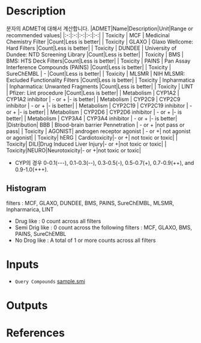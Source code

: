 
# Description
분자의 ADMET에 대해서 계산합니다.
|ADMET|Name|Description|Unit|Range or recommended values|
|:-:|:-:|:-:|:-:|:-:|
| Toxicity | MCF | Medicinal Chemistry Filter |Count|Less is better|
| Toxicity | GLAXO | Glaxo Wellcome: Hard Filters |Count|Less is better|
| Toxicity | DUNDEE | University of Dundee: NTD Screening Library |Count|Less is better|
| Toxicity | BMS | BMS: HTS Deck Filters|Count|Less is better|
| Toxicity | PAINS | Pan Assay Interference Compounds (PAINS) |Count|Less is better|
| Toxicity | SureChEMBL | - |Count|Less is better|
| Toxicity | MLSMR | NIH MLSMR: Excluded Functionality Filters |Count|Less is better|
| Toxicity | Inpharmatica | Inpharmatica: Unwanted Fragments |Count|Less is better|
| Toxicity | LINT | Pfizer: Lint procedure |Count|Less is better|
| Metabolism | CYP1A2 | CYP1A2 inhibitor | - or + |- is better|
| Metabolism | CYP2C9 | CYP2C9 inhibitor | - or + |- is better|
| Metabolism | CYP2C19 | CYP2C19 inhibitor | - or + |- is better|
| Metabolism | CYP2D6 | CYP2D6 inhibitor | - or + |- is better|
| Metabolism | CYP3A4 | CYP3A4 inhibitor | - or + |- is better|
|Distribution| BBB | Blood-brain barrier Pennetration | - or + |not pass or pass|
| Toxicity | AGONIST| androgen receptor agonist | - or +| not agonist or agonist|
| Toxicity| hERG | Cardiotoxicity|- or +| not toxic or toxic|
| Toxicity| DILI|Drug Induced Liver Injury|- or +|not toxic or toxic|
| Toxicity|NEURO|Neurotoxicity|- or +|not toxic or toxic|

* CYP의 경우 0-0.1(---), 0.1-0.3(--), 0.3-0.5(-), 0.5-0.7(+), 0.7-0.9(++), and 0.9-1.0(+++).

## Histogram
filters : MCF, GLAXO, DUNDEE, BMS, PAINS, SureChEMBL, MLSMR, Inpharmarica, LINT

* Drug like : 0 count across all filters
* Semi Drig like : 0 count across the following filters : MCF, GLAXO, BMS, PAINS, SureChEMBL
* No Drog like : A total of 1 or more counts across all filters


# Inputs
* `Query Compounds` [sample.smi](https://docs.ad3.io/media/apps/property/examples/input/sample.smi)
# Outputs

# References

